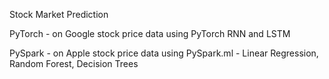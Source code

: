 Stock Market Prediction

PyTorch - 
on Google stock price data
using PyTorch RNN and LSTM

PySpark -
on Apple stock price data
using PySpark.ml - Linear Regression, Random Forest, Decision Trees
